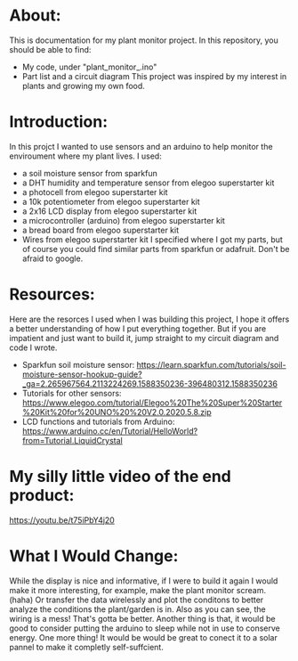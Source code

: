 # About:

  This is documentation for my plant monitor project. In this repository, you should be able to find:
  - My code, under "plant_monitor_.ino"
  - Part list and a circuit diagram 
  This project was inspired by my interest in plants and growing my own food.

# Introduction:

  In this projct I wanted to use sensors and an arduino to help monitor the enviroument where my plant lives.
  I used:
  - a soil moisture sensor from sparkfun
  - a DHT humidity and temperature sensor from elegoo superstarter kit
  - a photocell from elegoo superstarter kit
  - a 10k potentiometer from elegoo superstarter kit
  - a 2x16 LCD display from elegoo superstarter kit
  - a microcontroller (arduino) from elegoo superstarter kit
  - a bread board from elegoo superstarter kit
  - Wires from elegoo superstarter kit
  I specified where I got my parts, but of course you could find similar parts from sparkfun or adafruit.
  Don't be afraid to google.
  
# Resources:
  
  Here are the resorces I used when I was building this project, I hope it offers a better understanding of how I put
  everything together. But if you are impatient and just want to build it, jump straight to my circuit diagram and 
  code I wrote. 
  - Sparkfun soil moisture sensor: https://learn.sparkfun.com/tutorials/soil-moisture-sensor-hookup-guide?_ga=2.265967564.2113224269.1588350236-396480312.1588350236
  - Tutorials for other sensors: https://www.elegoo.com/tutorial/Elegoo%20The%20Super%20Starter%20Kit%20for%20UNO%20%20V2.0.2020.5.8.zip
  - LCD functions and tutorials from Arduino: https://www.arduino.cc/en/Tutorial/HelloWorld?from=Tutorial.LiquidCrystal

# My silly little video of the end product:
  https://youtu.be/t75iPbY4j20
  
# What I Would Change:
  While the display is nice and informative, if I were to build it again I would make it more interesting, for example,
  make the plant monitor scream. (haha) Or transfer the data wirelessly and plot the conditons to better analyze the 
  conditions the plant/garden is in. Also as you can see, the wiring is a mess! That's gotta be better. Another thing is
  that, it would be good to consider putting the arduino to sleep while not in use to conserve energy. One more thing! 
  It would be would be great to conect it to a solar pannel to make it completly self-suffcient. 
